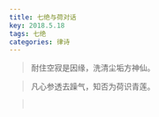 ```yaml
---
title: 七绝与荷对话
key: 2018.5.18
tags: 七绝
categories: 律诗
---
```


<blockquote class="blockquote-center">耐住空寂是因缘，洗清尘垢方神仙。
</blockquote>
<blockquote class="blockquote-center">凡心参透去躁气，知否为荷识青莲。
</blockquote>
<blockquote class="blockquote-center"></br>
</blockquote>
